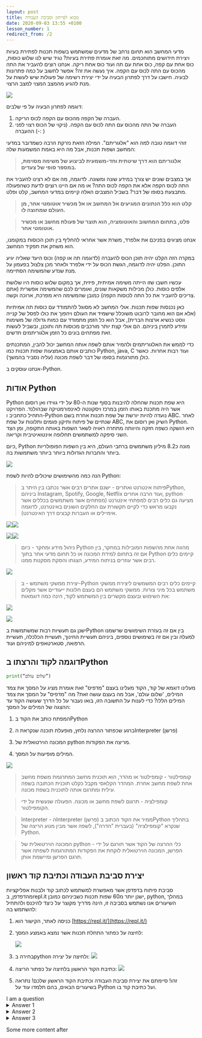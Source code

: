 ```yaml
---
layout: post
title: מבוא לפייתון וסביבת העבודה
date: 2020-09-03 13:55 +0100
lesson_number: 1
redirect_from: /2
---
```


מדעי המחשב הוא תחום נרחב של מדעים שמשתמש בשפות תכנות לפתירת בעיות ויצירת חידושים מתוחכמים. מה זאת אומרת פתירת בעיות? נגיד שיש לנו שלוש כוסות, כוס אחת עם קפה, כוס אחת עם תה ועוד כוס אחת ריקה. אנחנו רוצים להעביר את התה מהכוס עם התה לכוס עם הקפה. איך נעשה את זה? אפשר לחשוב על כמה פתרונות לבעיה. חישבו על דרך לפתרון הבעיה על ידי יצירת רשימה של פעולות שיש לעשות על מנת להגיע מהמצב המצוי למצב הרצוי.

![](https://lh4.googleusercontent.com/x7iRoq7dnSoH6lW-yv_F6cqNcVxqZBLXaBCSdTFxQTaEjYg-97xoaG8FD_nf3P5RQCzRSb40NDOKPRlBNbOU3NA-wmckqei1CJ56EzxTKCWqwRoI_e6M35nzWkn6wf2gXI59TVtO)

דוגמה לפתרון הבעיה על פי שלבים:

1.  העברה של הקפה מהכוס עם הקפה לכוס הריקה.
2.  העברה של התה מהכוס עם התה לכוס עם הקפה. (ניקוי של הכוס רצוי לפני ההעברה (-: )

זוהי דוגמה טובה למה הוא "אלגוריתם". המילה הזאת נזרקת הרבה כשמדובר במדעי המחשב ושפות תכנות, אבל מה היא באמת המשמעות שלה:

  

> **אלגוריתם הוא דרך שיטתית וחד-משמעית לביצוע של משימה מסוימת, במספר סופי של צעדים.**

  

אך במצבים שונים יש צורך במידע שונה ומשונה. לדוגמה, מה אם לא רצינו להעביר את התה לכוס הקפה אלא את הקפה לכוס התה? או מה אם היינו רוצים לדעת כשהפעולה מתבצעת בסופו של דבר? בשביל המצבים האלה קיימים במדעי המחשב, קלט ופלט.

>  **קלט הוא כלל הנתונים המגיעים אל המחשב או אל מכשיר אוטומטי אחר, מן העולם שמחוצה לו.**

> **פלט, בתחום המחשוב והאוטומציה, הוא תוצר של פעולת מחשב או מכשיר אוטומטי אחר.**

  

אנחנו מציגים בפניכם את אלפרד, משרת אשר אחראי להחליף בין תוכן הכוסות במקומנו, הוא משחק את תפקיד המחשב.

  

במקרה הזה הקלט יהיה תוכן הכוס להעברה (לדוגמה תה או קפה) וכוס היעד שאליה יגיע התוכן. הפלט יהיה לדוגמה, הגשת הכוס על ידי אלפרד ולאחר מכן צלצול בפעמון על מנת שנדע שהמשימה הסתיימה.

  

עכשיו חשבו שזו הייתה משימה אמיתית, פיזית, אך במקום שלוש כוסות היו שלושת אלפים כוסות. כולן מכילות משקאות שונים, ואומרים לכם שהמשימה אפשרית (אתם צריכים להעביר את כל התה לכוסות הקפה) כמובן שהמשימה היא מפרכת, ארוכה וקשה.

כאן נכנסות שפות תכנות. אולי המחשב לא מסוגל להתמודד עם כוסות תה אמיתיות (אלא אם הוא מחובר לרובוט משוכלל שישמיד את העולם ויהפוך את כולו לפסל של קנייה ווסט כנשיא ארצות הברית), אבל הוא כל הזמן מתמודד עם כמות גדולה של משימות ומידע לתמרן ביניהם. הם אולי קצת יותר מורכבים מכוסות תה ותוכנן, ובשביל לעשות זאת מפתחים בונים כל הזמן אלגוריתמים חדשים.

  

כדי לממש את האלגוריתמים ולהמיר אותם לשפה אותה המחשב יכול להבין, המתכנתים כותבים אותם באמצעות שפות תכנות כמו Python, java, C ועוד רבות אחרות. כאשר כולן מתורגמות בסופו של דבר לשפת מכונה (עליה נסביר בהמשך).

  

אנחנו עוסקים ב-Python.

  

אודות Python
-----------------
Python היא שפת תכנות שהחלה להיבנות בסוף שנות ה-80 על ידי גווידו ואן רוסום אשר היה מתכנת באותו הזמן במרכז ויסקונטה לאינפורמטיקה שבהולנד. הפרויקט התחיל כתחביב ו-Python נועדה להיות יורשת של שפת תכנות אחרת בשם ABC. לאחר שנתיים של פיתוח ותיקון פגמים ותלונות על שפת ABC, השיק ואן רוסום את Python. היא הושקה כשפה חזקה והיוותה מתחרה ראויה לשאר השפות באותה התקופה, ומן הצד השני סיפקה למשתמשים תחלופה אינטואיטיבית וקריאה.

  

כיום, Python מונה כ8.2 מיליון משתמשים ברחבי העולם, היא בין השפות הפופולריות ביותר והחברות הגדולות ביותר ביותר משתמשות בה.

  

![](https://lh5.googleusercontent.com/7l658QF8-5g0ZG0cCU6e3A5fNKQp1StaZCk4uuHi_uhINm42h8EDrtjjgBdAe-3ZOTwt_aJsT6IhIwCEXIlBAzPKxJLKg3xlfoxDXpcwwpVY3deIhW2ur3nxcOwakwXJcXrQ6eib)

הנה כמה מהשימושים שיכולים להיות לשפת Python:

  

>  פיתוח אינטרנט ואתרים - ישנם אתרים רבים אשר נכתבו בין היתר בPython, ביניהם Instagram, Spotify, Google, Netflix ועוד הרבה אחרים, python מציעה גם כלים רבים למפתחי אינטרנט (מפתחים אשר משתמשים בכללים אשר נקבעו מראש כדי לקיים תקשורת עם החלקים השונים באינטרנט, לדוגמה אימיילים או העברות קבצים דרך האינטרנט).

![](https://lh5.googleusercontent.com/MMsQ7YGEiaskDWE4dd-JwGOR75TOssTM7zbId8hYNX-3iooBvHpHCiZryKegPuBxIw5-ol7RgfyEpVyQ3jt54xnZmcBoLcY-tyxNNspxjwkQoBoQi_bGdQeUi6X1cuEhgceCiWKW)![](https://lh3.googleusercontent.com/nuBkkqH3yB1mw_JJ1M8Q3t7P2Z0qD1nJKyaj4ptbLs9BbarQ1kOcREiihyRLw_2gBug3jMwLA127fEibJtjfAVG-OnomVoyfy5GJPCC7LiHF9N-WebdwTeTp-FsK6WzcJptSpkjD)

![](https://lh4.googleusercontent.com/b7E0fT9zY5_Hb9Rx_yDObjAz_e7fdZ7WO-BgyeeT2lue74z8N-61GYHZlgD-6oHyg2Mjca4HQ4CqaFi_gbK5TYRq-jYASNASmW90ZthOBwUpv9mzO7N-NgGz1LoDR_TnoJF9Mwfg)![](https://lh5.googleusercontent.com/up7WJfqlqSVq-c-3gew7DRj6f9WV0trJTWrHfDKvJ-N8fFkMp8epTA4jf5_y3DVN3qDWpTDIoUuHu_pUnuErRnxbSfLcPvkkFZUJnqzXI2DAlbZF7bfDF2DlgiP5QSTxIM3LWfVx)

>  ניהול מידע ומחקר - כיום Python מהווה אחת מהשפות המובילות במחקר, בין אם זה בתחום למידת המכונה או כל תחום מדעי אחר בתוך Python קיימים כלים רבים אשר עוזרים בניתוח המידע, הצגתו והסקת מסקנות ממנו.

![](https://lh4.googleusercontent.com/-87klkyOuIXP6JxQXU5VC7cEiJA0vzwtWlJ39qH7I55e2vY0J428vvW0m3DFaorDW3eGXIgh-bNH42el8I7EroydxKLkCRIZkxcUoEJP_-rUu3n40tTttYucqDTFK7zNUlHUyvn_)

>  יצירת ממשקי משתמש - ב-Python קיימים כלים רבים המשמשים ליצירת ממשקי משתמש בכל מיני צורות. ממשקי משתמש הם בעצם חלונות ייעודיים אשר מקלים את השימוש ובעצם מקשרים בין המשתמש לקוד, הינה כמה דוגמאות:

  

![](https://lh6.googleusercontent.com/hkYKfTBetZeMAr9Q5OqGedjnMG83vKOmI__tdF5nKg2T7MpPvxD7JuQD1FHYU806kgKgoFgBVnYPxLYOnG_auqiTXVXj2g7eMcsm7l5mu7Uzub0j02WAIRxBjDKrVGtfhtOdXXv5)

![](https://lh3.googleusercontent.com/ZSvaP9UHvyWc-FByczwwf1O59D2aewD2of3GYbmXANvosNMuqLbfEwxfrIwc0XdD1iLsl_MyqEDLLdU2AJFwSnJaa9BsHMt4KVbqL2eSq-2QoCybWQJEOHChbQBXe8cZQAtvsSWb)

ישנן גם תעשיות רבות שמשתמשות בPython בין אם זה בעזרת השימושים שרשמנו למעלה ובין אם זה בשימושים נוספים, ביניהם תעשיית החינוך, תעשיית הכלכלה, תעשיית הרפואה, סטארטאפים למיניהם ועוד.

  

דוגמה לקוד והרצתו בPython
-------------------------------
  

```python
print(“שלום עולם”)
```

  

מעלינו דוגמא של קוד, הקוד מעלינו בעצם "מדפיס" זאת אומרת מציג על המסך את צמד המילים, 'שלום עולם', אבל מה בעצם עושה זאת? מה "מדפיס" על המסך את צמד המילים הללו? כדי לענות על התשובה הזו, בואו נעבור על כל הדרך שעושה הקוד עד ההצגה של המילים על המסך:

  

1.  המפתח כותב את הקוד בPython
    
2.  ברגע שכפתור ההרצה נלחץ, מופעלת תוכנה שנקראת הInterpreter (פרשן)
    
3.  המכונה הוירטואלית של python מריצה את הפקודות.
    
4.  המילים מופיעות על המסך.
    

![](https://lh4.googleusercontent.com/7MhW5_qXHGouT-7g6UrPjMkVXUtPlZWmWxf7jbrJwbVITofTAo2T-vheb5VeurnswrLzdSDR6fH8Kr4AGO50A57uPt7InQxtxUO52b9PGaRMDjyYPlFvv_HC8AW1MT7pI8q5UaDK)

  
  

> קומפילטור - קומפילטור או מהדר, הוא תוכנית מחשב המתרגמת משפת מחשב אחת לשפת מחשב אחרת. המהדר הקלאסי מקבל כקלט תוכנית הכתובה בשפה עילית ומתרגם אותה לתוכנית בשפת מכונה.

  

> קומפילציה - תרגום לשפת מחשב או מכונה. הפעולה שנעשית על ידי הקומפילטור.

  

> Interpreter - הInterpreter (פרשן) ממיר את הקוד הכתוב בPython בתהליך שנקרא "קומפילציה" (בעברית "הדרה"), לשפה אשר מבין מנוע הריצה של Python.

  

> המכונה הוירטואלית של python - כלי ההרצה של הקוד אשר תורגם על ידי הפרשן, המכונה הוירטואלית לוקחת את הפקודות המתורגמות לשפתה אשר תרגם הפרשן ומיישמת אותן.

  
  
  
  
  
  
  
  
  
  
  
  
  

יצירת סביבת העבודה וכתיבת קוד ראשון
-------------------------------------------
סביבת פיתוח בדפדפן אשר מאפשרת למשתמש לכתוב קוד ולבנות אפליקציות מהדפדפן, בrepl.it ישנן יותר מ60 שפות תכנות כשביניהם כמובן, python, במהלך השיעורים אנו נשתמש בסביבה זו, הינה מדריך מקוצר על כיצד להיכנס ולהתחיל להשתמש בה:

  

1.  כניסה לאתר, הקישור הוא [https://repl.it/](https://repl.it/)
2.  לחיצה על כפתור התחלת תכנות אשר נמצא באמצע המסך:

    ![](https://lh5.googleusercontent.com/ITxUoWrrwwX7brg73LZ8eH3iPW1c-K8Rkb5g8_ldTbbVmaDYgrj-kaddyCWZ3vgpHvrPwDr4MGXArweFx1w74-7rDE9VEZBM1qIvBv-uy662FEZWk0IY8ZzNsfIprm95XJMLPaGL)

3.  בחירה בpython ולחיצה על יצירה:
    ![](https://lh3.googleusercontent.com/y5SPn6dcyxZd1rjRA7arBCDdhnDmp1tA-ikUH44p1_0tF-EHKaf3493jr9A4r1GzBMUL2h5BIM_8LgHW-BnO_DKaA6DKwVFMCRrTT5xab3CKGqaUP7AJOKSnW2xw-AE7aDUAC0hp)


4.  כתיבת הקוד הראשון בלחיצה על כפתור הריצה:
    ![](https://lh4.googleusercontent.com/ReCJ4MsAdycmAtdSguNzMUU71d2v0xWRnChrRgX8YQBRFTCskKy6vqoOUNqfTRhky7Fn5DlxRkjfMByyNb6oxTfd5ZyZDuHtwGsW1g7_4Jtl4WU8_eOm_x5b11k-e_Z-kVaNIgWZ)

5.  זהו! סיימתם את יצירת סביבת העבודה וכתיבת הקוד הראשון שלכם! נתראה בשיעורים הבאים, בהם תלמדו עוד על Python ועל כתיבת קוד בו.


<div markdown="0" class="quiz">
<div class="question">
I am a question
</div>

<div class="answers">
<details class="answer answer-wrong">
  <summary>Answer 1</summary>

<div class="answer-text">
Sorry, that's wrong.

<div class="answer-cta-text">Try again</div>
</div>
</details>
<details class="answer answer-wrong">
<summary>Answer 2</summary>

<div class="answer-text">
Sorry, that's wrong.

<div class="answer-cta-text">Try again</div>
</div>
</details>
<details class="answer answer-correct">
<summary>Answer 3</summary>

<div class="answer-text">Hooray, correct!</div>
</details>
</div>
</div>

Some more content after
